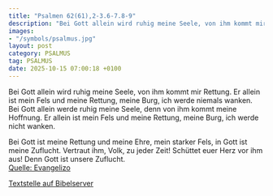 ```yaml
---
title: "Psalmen 62(61),2-3.6-7.8-9"
description: "Bei Gott allein wird ruhig meine Seele, von ihm kommt mir Rettung. Er allein ist mein Fels und meine Rettung, meine Burg, ich werde niemals wanken. Bei Gott allein werde ruhig meine Seele, denn von ihm kommt meine Hoffnung. Er allein ist mein Fels und meine Rettung, meine Burg, i...."
images:
- "/symbols/psalmus.jpg"
layout: post
category: PSALMUS
tag: PSALMUS
date: 2025-10-15 07:00:18 +0100
---
```

Bei Gott allein wird ruhig meine Seele, von ihm kommt mir Rettung.
Er allein ist mein Fels und meine Rettung, meine Burg, ich werde niemals wanken.
Bei Gott allein werde ruhig meine Seele, denn von ihm kommt meine Hoffnung.
Er allein ist mein Fels und meine Rettung, meine Burg, ich werde nicht wanken.<!--more-->

Bei Gott ist meine Rettung und meine Ehre, mein starker Fels, in Gott ist meine Zuflucht.
Vertraut ihm, Volk, zu jeder Zeit! Schüttet euer Herz vor ihm aus! Denn Gott ist unsere Zuflucht.<br>
[Quelle: Evangelizo](https://evangeliumtagfuertag.org/DE/gospel)

[Textstelle auf Bibelserver](https://www.bibleserver.com/EU/ps62(61),2-3.6-7.8-9)
